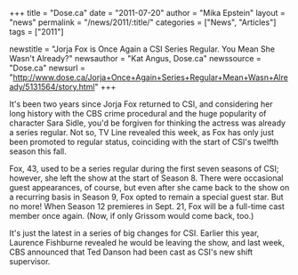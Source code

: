 +++
title = "Dose.ca"
date = "2011-07-20"
author = "Mika Epstein"
layout = "news"
permalink = "/news/2011/:title/"
categories = ["News", "Articles"]
tags = ["2011"]

newstitle = "Jorja Fox is Once Again a CSI Series Regular. You Mean She Wasn't Already?"
newsauthor = "Kat Angus, Dose.ca"
newssource = "Dose.ca"
newsurl = "http://www.dose.ca/Jorja+Once+Again+Series+Regular+Mean+Wasn+Already/5131564/story.html"
+++

It's been two years since Jorja Fox returned to CSI, and considering her long history with the CBS crime procedural and the huge popularity of character Sara Sidle, you'd be forgiven for thinking the actress was already a series regular. Not so, TV Line revealed this week, as Fox has only just been promoted to regular status, coinciding with the start of CSI's twelfth season this fall.

Fox, 43, used to be a series regular during the first seven seasons of CSI; however, she left the show at the start of Season 8. There were occasional guest appearances, of course, but even after she came back to the show on a recurring basis in Season 9, Fox opted to remain a special guest star. But no more! When Season 12 premieres in Sept. 21, Fox will be a full-time cast member once again. (Now, if only Grissom would come back, too.)

It's just the latest in a series of big changes for CSI. Earlier this year, Laurence Fishburne revealed he would be leaving the show, and last week, CBS announced that Ted Danson had been cast as CSI's new shift supervisor.

